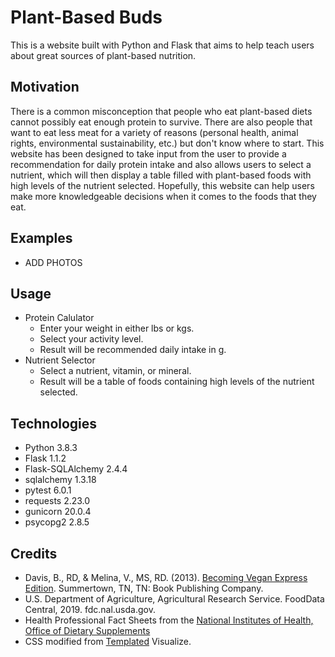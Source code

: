# Plant-Based Buds
This is a website built with Python and Flask that aims to help teach users about great sources of plant-based nutrition.

## Motivation
There is a common misconception that people who eat plant-based diets cannot possibly eat enough protein to survive. There are also people that want to eat less meat for a variety of reasons (personal health, animal rights, environmental sustainability, etc.) but don't know where to start. This website has been designed to take input from the user to provide a recommendation for daily protein intake and also allows users to select a nutrient, which will then display a table filled with plant-based foods with high levels of the nutrient selected. Hopefully, this website can help users make more knowledgeable decisions when it comes to the foods that they eat.

## Examples
- ADD PHOTOS

## Usage
- Protein Calulator
    - Enter your weight in either lbs or kgs.
    - Select your activity level.
    - Result will be recommended daily intake in g.
- Nutrient Selector
    - Select a nutrient, vitamin, or mineral.
    - Result will be a table of foods containing high levels of the nutrient selected.

## Technologies
- Python 3.8.3
- Flask 1.1.2
- Flask-SQLAlchemy 2.4.4
- sqlalchemy 1.3.18
- pytest 6.0.1
- requests 2.23.0
- gunicorn 20.0.4
- psycopg2 2.8.5

## Credits
- Davis, B., RD, &amp; Melina, V., MS, RD. (2013). [Becoming Vegan Express Edition](https://bookpubco.com/content/becoming-vegan-express-edition). Summertown, TN, TN: Book Publishing Company. 
- U.S. Department of Agriculture, Agricultural Research Service. FoodData Central, 2019. fdc.nal.usda.gov.
- Health Professional Fact Sheets from the [National Institutes of Health, Office of Dietary Supplements](https://ods.od.nih.gov/)
- CSS modified from [Templated](https://templated.co/) Visualize.